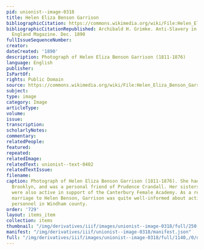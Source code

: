 ```yaml
---
pid: unionist--image-0318
title: Helen Eliza Benson Garrison
bibliographicCitation: https://commons.wikimedia.org/wiki/File:Helen_Eliza_Benson_Garrison.png
bibliographicCitationRepublished: Archibald H. Grimke. Anti-Slavery in Boston. New
  England Magazine. Dec. 1890
fullIssueSequenceNumber: 
creator: 
dateCreated: '1890'
description: Photograph of Helen Eliza Benson Garrison (1811-1876)
language: English
publisher: 
IsPartOf: 
rights: Public Domain
source: https://commons.wikimedia.org/wiki/File:Helen_Eliza_Benson_Garrison.png
subject: 
type: image
category: Image
articleType: 
volume: 
issue: 
transcription: 
scholarlyNotes: 
commentary: 
relatedPeople: 
featured: 
repeated: 
relatedImage: 
relatedText: unionist--text-0402
relatedTextIssue: 
filename: 
caption: Photograph of Helen Eliza Benson Garrison (1811-1876). She had grown up in
  Brooklyn, and was a personal friend of Prudence Crandall. Her sisters Anna and Mary
  were also active in support of the Canterbury Female Academy. As a result of his
  marriage to Helen Benson, Garrison was quite well-informed about activities and
  personnel in Windham county.
order: '729'
layout: items_item
collection: items
thumbnail: "/img/derivatives/iiif/images/unionist--image-0318/full/250,/0/default.jpg"
manifest: "/img/derivatives/iiif/unionist--image-0318/manifest.json"
full: "/img/derivatives/iiif/images/unionist--image-0318/full/1140,/0/default.jpg"
---
```

